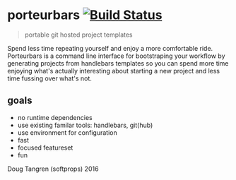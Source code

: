 # porteurbars [![Build Status](https://travis-ci.org/softprops/porteurbars.svg?branch=master)](https://travis-ci.org/softprops/porteurbars)

> portable git hosted project templates

Spend less time repeating yourself and enjoy a more comfortable ride. Porteurbars is a command line interface for bootstraping
your workflow by generating projects from handlebars templates so you can spend more time enjoying what's actually interesting
about starting a new project and less time fussing over what's not.

## goals

* no runtime dependencies
* use existing familar tools: handlebars, git(hub)
* use environment for configuration
* fast
* focused featureset
* fun

Doug Tangren (softprops) 2016
